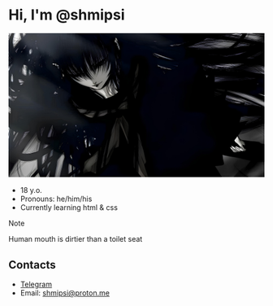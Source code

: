 # Hi, I'm @shmipsi
![Banner](/IMG_3889.JPG)
- 18 y.o.
- Pronouns: he/him/his
- Currently learning html & css
> [!Note]
> Human mouth is dirtier than a toilet seat

## Contacts
- [Telegram](https://t.me/Anef_fr)
- Email: shmipsi@proton.me
<!---
shmipsi/shmipsi is a ✨ special ✨ repository because its `README.md` (this file) appears on your GitHub profile.
You can click the Preview link to take a look at your changes.
--->
